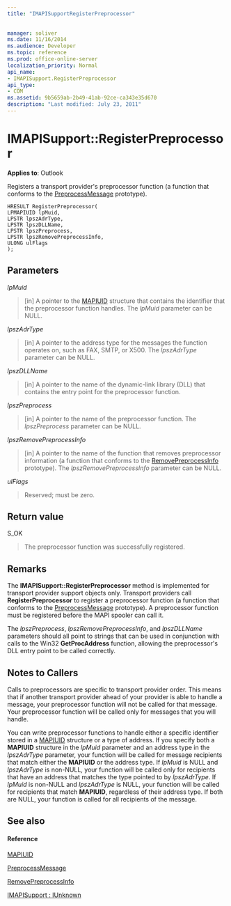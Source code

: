 ```yaml
---
title: "IMAPISupportRegisterPreprocessor"
 
 
manager: soliver
ms.date: 11/16/2014
ms.audience: Developer
ms.topic: reference
ms.prod: office-online-server
localization_priority: Normal
api_name:
- IMAPISupport.RegisterPreprocessor
api_type:
- COM
ms.assetid: 9b5659ab-2b49-41ab-92ce-ca343e35d670
description: "Last modified: July 23, 2011"
---
```


# IMAPISupport::RegisterPreprocessor

  
  
**Applies to**: Outlook 
  
Registers a transport provider's preprocessor function (a function that conforms to the [PreprocessMessage](preprocessmessage.md) prototype). 
  
```
HRESULT RegisterPreprocessor(
LPMAPIUID lpMuid,
LPSTR lpszAdrType,
LPSTR lpszDLLName,
LPSTR lpszPreprocess,
LPSTR lpszRemovePreprocessInfo,
ULONG ulFlags
);
```

## Parameters

 _lpMuid_
  
> [in] A pointer to the [MAPIUID](mapiuid.md) structure that contains the identifier that the preprocessor function handles. The  _lpMuid_ parameter can be NULL. 
    
 _lpszAdrType_
  
> [in] A pointer to the address type for the messages the function operates on, such as FAX, SMTP, or X500. The  _lpszAdrType_ parameter can be NULL. 
    
 _lpszDLLName_
  
> [in] A pointer to the name of the dynamic-link library (DLL) that contains the entry point for the preprocessor function.
    
 _lpszPreprocess_
  
> [in] A pointer to the name of the preprocessor function. The  _lpszPreprocess_ parameter can be NULL. 
    
 _lpszRemovePreprocessInfo_
  
> [in] A pointer to the name of the function that removes preprocessor information (a function that conforms to the [RemovePreprocessInfo](removepreprocessinfo.md) prototype). The  _lpszRemovePreprocessInfo_ parameter can be NULL. 
    
 _ulFlags_
  
> Reserved; must be zero.
    
## Return value

S_OK 
  
> The preprocessor function was successfully registered.
    
## Remarks

The **IMAPISupport::RegisterPreprocessor** method is implemented for transport provider support objects only. Transport providers call **RegisterPreprocessor** to register a preprocessor function (a function that conforms to the [PreprocessMessage](preprocessmessage.md) prototype). A preprocessor function must be registered before the MAPI spooler can call it. 
  
The  _lpszPreprocess_,  _lpszRemovePreprocessInfo_, and  _lpszDLLName_ parameters should all point to strings that can be used in conjunction with calls to the Win32 **GetProcAddress** function, allowing the preprocessor's DLL entry point to be called correctly. 
  
## Notes to Callers

Calls to preprocessors are specific to transport provider order. This means that if another transport provider ahead of your provider is able to handle a message, your preprocessor function will not be called for that message. Your preprocessor function will be called only for messages that you will handle.
  
You can write preprocessor functions to handle either a specific identifier stored in a [MAPIUID](mapiuid.md) structure or a type of address. If you specify both a **MAPIUID** structure in the  _lpMuid_ parameter and an address type in the  _lpszAdrType_ parameter, your function will be called for message recipients that match either the **MAPIUID** or the address type. If  _lpMuid_ is NULL and  _lpszAdrType_ is non-NULL, your function will be called only for recipients that have an address that matches the type pointed to by  _lpszAdrType_. If  _lpMuid_ is non-NULL and  _lpszAdrType_ is NULL, your function will be called for recipients that match **MAPIUID**, regardless of their address type. If both are NULL, your function is called for all recipients of the message.
  
## See also

#### Reference

[MAPIUID](mapiuid.md)
  
[PreprocessMessage](preprocessmessage.md)
  
[RemovePreprocessInfo](removepreprocessinfo.md)
  
[IMAPISupport : IUnknown](imapisupportiunknown.md)

